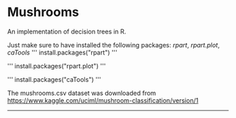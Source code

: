 # Mushrooms
 An implementation of decision trees in R.

 Just make sure to have installed the following packages: *rpart*, *rpart.plot*, *caTools*
 '''
 install.packages("rpart")
 '''

 '''
 install.packages("rpart.plot")
 '''

 '''
 install.packages("caTools")
 '''

The mushrooms.csv dataset was downloaded from https://www.kaggle.com/uciml/mushroom-classification/version/1

------------------------------------------------------------------------------------------------------------

